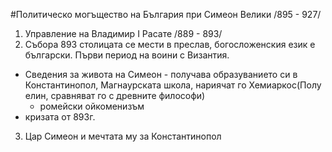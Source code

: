 #Политическо могъщество на България при Симеон Велики /895 - 927/
1. Управление на Владимир I Расате /889 - 893/
2. Събора 893 столицата се мести в преслав, богосложенския език е български. Първи период на воини с Византия.
 - Сведения за живота на Симеон - получава образуванието си в Константинопол, Магнаурската школа, нариячат го Хемиаркос(Полу елин, сравняват го с древните философи)
   - ромейски ойкоменизъм 
 - кризата от 893г. 
3. Цар Симеон и мечтата му за Константинопол
